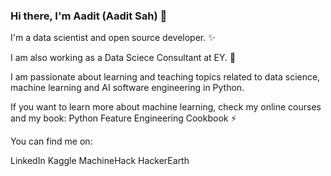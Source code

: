 ### Hi there, I'm Aadit (Aadit Sah) 👋
I'm a data scientist and open source developer. ✨

I am also working as a Data Sciece Consultant at EY. 🚀

I am passionate about learning and teaching topics related to data science, machine learning and AI software engineering in Python.

If you want to learn more about machine learning, check my online courses and my book: Python Feature Engineering Cookbook ⚡

You can find me on:

LinkedIn
Kaggle
MachineHack
HackerEarth

<!--
**AADITSAH/AADITSAH** is a ✨ _special_ ✨ repository because its `README.md` (this file) appears on your GitHub profile.

Here are some ideas to get you started:

- 🔭 I’m currently working on ...
- 🌱 I’m currently learning ...
- 👯 I’m looking to collaborate on ...
- 🤔 I’m looking for help with ...
- 💬 Ask me about ...
- 📫 How to reach me: ...
- 😄 Pronouns: ...
- ⚡ Fun fact: ...
-->
